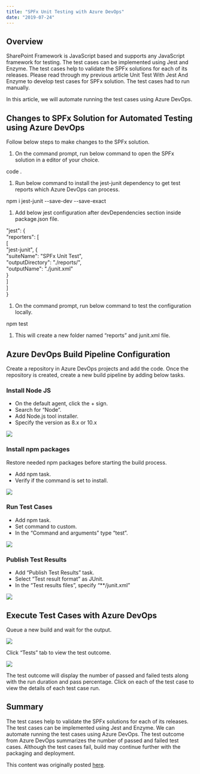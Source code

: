 ```yaml
---
title: "SPFx Unit Testing with Azure DevOps"
date: "2019-07-24"
---
```


## Overview

SharePoint Framework is JavaScript based and supports any JavaScript framework for testing. The test cases can be implemented using Jest and Enzyme. The test cases help to validate the SPFx solutions for each of its releases. Please read through my previous article Unit Test With Jest And Enzyme to develop test cases for SPFx solution. The test cases had to run manually.

In this article, we will automate running the test cases using Azure DevOps.

## Changes to SPFx Solution for Automated Testing using Azure DevOps

Follow below steps to make changes to the SPFx solution.

1. On the command prompt, run below command to open the SPFx solution in a editor of your choice.

code .

1. Run below command to install the jest-junit dependency to get test reports which Azure DevOps can process.

npm i jest-junit --save-dev --save-exact

1. Add below jest configuration after devDependencies section inside package.json file.

"jest": {  
  "reporters": \[  
    \[  
      "jest-junit", {  
        "suiteName": "SPFx Unit Test",  
        "outputDirectory": "./reports/",  
        "outputName": "./junit.xml"  
      }  
    \]  
  \]  
}

1. On the command prompt, run below command to test the configuration locally.

npm test

1. This will create a new folder named “reports” and junit.xml file.

## Azure DevOps Build Pipeline Configuration

Create a repository in Azure DevOps projects and add the code. Once the repository is created, create a new build pipeline by adding below tasks.

### Install Node JS

- On the default agent, click the + sign.
- Search for “Node”.
- Add Node.js tool installer.
- Specify the version as 8.x or 10.x

![](https://nanddeepnachanblogs.com/wp-content/uploads/2020/03/word-image-532.png)

### Install npm packages

Restore needed npm packages before starting the build process.

- Add npm task.
- Verify if the command is set to install.

![](https://nanddeepnachanblogs.com/wp-content/uploads/2020/03/word-image-533.png)

### Run Test Cases

- Add npm task.
- Set command to custom.
- In the “Command and arguments” type “test”.

![](https://nanddeepnachanblogs.com/wp-content/uploads/2020/03/word-image-534.png)

### Publish Test Results

- Add “Publish Test Results” task.
- Select “Test result format” as JUnit.
- In the “Test results files”, specify “\*\*/junit.xml”

![](https://nanddeepnachanblogs.com/wp-content/uploads/2020/03/word-image-535.png)

## Execute Test Cases with Azure DevOps

Queue a new build and wait for the output.

![](https://nanddeepnachanblogs.com/wp-content/uploads/2020/03/word-image-536.png)

Click “Tests” tab to view the test outcome.

![](https://nanddeepnachanblogs.com/wp-content/uploads/2020/03/word-image-537.png)

The test outcome will display the number of passed and failed tests along with the run duration and pass percentage. Click on each of the test case to view the details of each test case run.

## Summary

The test cases help to validate the SPFx solutions for each of its releases. The test cases can be implemented using Jest and Enzyme. We can automate running the test cases using Azure DevOps. The test outcome from Azure DevOps summarizes the number of passed and failed test cases. Although the test cases fail, build may continue further with the packaging and deployment.

This content was originally posted [here](https://www.c-sharpcorner.com/article/azure-devops-for-spfx-unit-testing2/).
